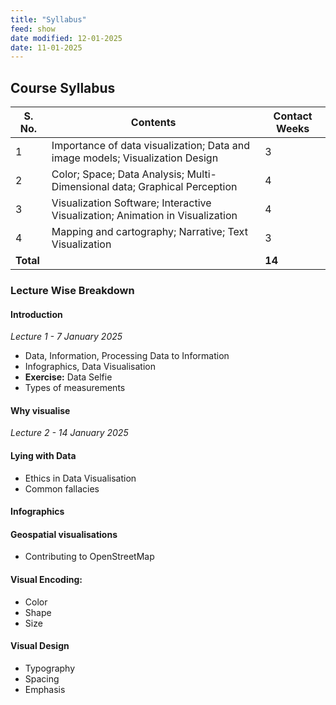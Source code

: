 ```yaml
---
title: "Syllabus"
feed: show
date modified: 12-01-2025
date: 11-01-2025
---
```

## Course Syllabus

| **S. No.** | **Contents**                                                                  | **Contact Weeks** |
| ---------- | ----------------------------------------------------------------------------- | ----------------- |
| 1          | Importance of data visualization; Data and image models; Visualization Design | 3                 |
| 2          | Color; Space; Data Analysis; Multi-Dimensional data; Graphical Perception     | 4                 |
| 3          | Visualization Software; Interactive Visualization; Animation in Visualization | 4                 |
| 4          | Mapping and cartography; Narrative; Text Visualization                        | 3                 |
| **Total**  |                                                                               | **14**            |

### Lecture Wise Breakdown

#### Introduction
*Lecture 1 - 7 January 2025*
- Data, Information, Processing Data to Information
- Infographics, Data Visualisation
- **Exercise:** Data Selfie
- Types of measurements

#### Why visualise
*Lecture 2 - 14 January 2025*

#### Lying with Data
- Ethics in Data Visualisation
- Common fallacies

#### Infographics

#### Geospatial visualisations
- Contributing to OpenStreetMap

#### Visual Encoding: 
- Color
- Shape
- Size

#### Visual Design
- Typography
- Spacing
- Emphasis
